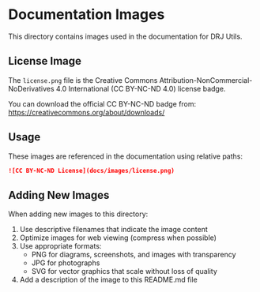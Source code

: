 # Documentation Images

This directory contains images used in the documentation for DRJ Utils.

## License Image

The `license.png` file is the Creative Commons Attribution-NonCommercial-NoDerivatives 4.0 International (CC BY-NC-ND 4.0) license badge.

You can download the official CC BY-NC-ND badge from:
https://creativecommons.org/about/downloads/

## Usage

These images are referenced in the documentation using relative paths:

```markdown
![CC BY-NC-ND License](docs/images/license.png)
```

## Adding New Images

When adding new images to this directory:

1. Use descriptive filenames that indicate the image content
2. Optimize images for web viewing (compress when possible)
3. Use appropriate formats:
   - PNG for diagrams, screenshots, and images with transparency
   - JPG for photographs
   - SVG for vector graphics that scale without loss of quality
4. Add a description of the image to this README.md file
